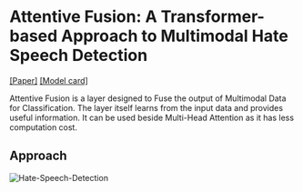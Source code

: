 # Attentive Fusion: A Transformer-based Approach to Multimodal Hate Speech Detection
[[Paper]]()
[[Model card]]()

Attentive Fusion is a layer designed to Fuse the output of Multimodal Data for Classification. The layer itself learns from the input data and provides useful information. It can be used beside Multi-Head Attention as it has less computation cost. 

## Approach


![Hate-Speech-Detection](https://github.com/atanumandal0491/Attentive-Fusion/assets/31398278/67be872d-a74c-49d6-ac53-c1ecbdf63398)
